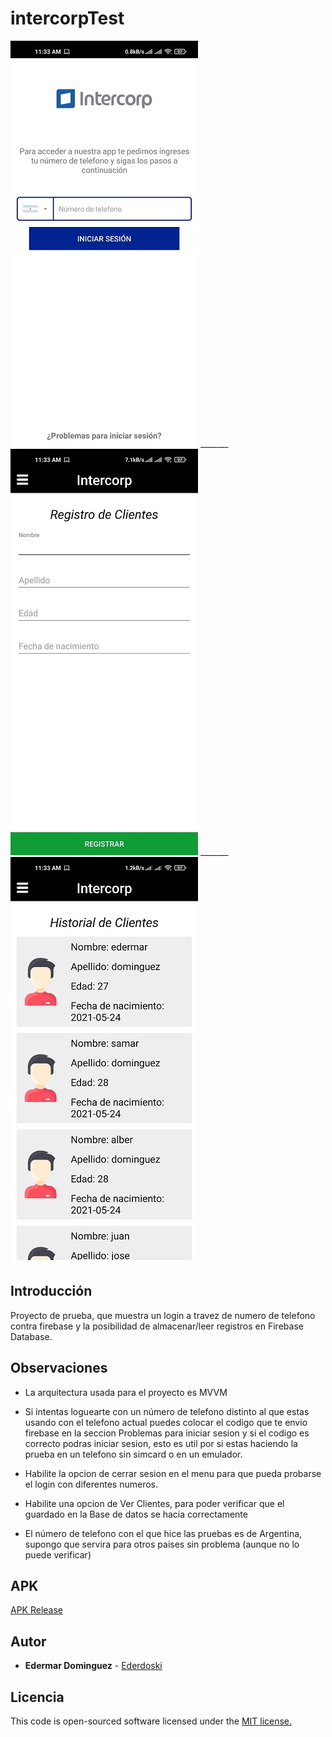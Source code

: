 # intercorpTest

![Example](img/Example.jpg) _______ ![Example2](img/Example2.jpg) _______ ![Example3](img/Example3.jpg) 

## Introducción

Proyecto de prueba, que muestra un login a travez de numero de telefono contra firebase y la posibilidad de almacenar/leer registros en Firebase Database.

## Observaciones

* La arquitectura usada para el proyecto es MVVM 

* Si intentas loguearte con un número de telefono distinto al que estas usando con el telefono actual puedes colocar el codigo que te envio firebase en la seccion Problemas para iniciar sesion y si el codigo es correcto podras iniciar sesion, esto es util por si estas haciendo la prueba en un telefono sin simcard o en un emulador.

* Habilite la opcion de cerrar sesion en el menu para que pueda probarse el login con diferentes numeros.

* Habilite una opcion de Ver Clientes, para poder verificar que el guardado en la Base de datos se hacia correctamente

* El número de telefono con el que hice las pruebas es de Argentina, supongo que servira para otros paises sin problema (aunque no lo puede verificar)

## APK

[APK Release](https://github.com/ederdoski/intercorpTest/tree/main/app/release)

## Autor

* **Edermar Dominguez** - [Ederdoski](https://gitlab.com/Ederdoski/about)

## Licencia

This code is open-sourced software licensed under the [MIT license.](https://opensource.org/licenses/MIT)

